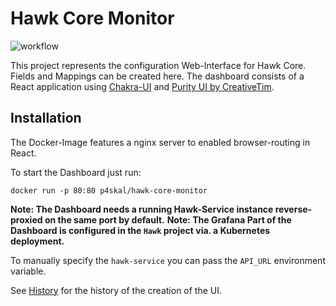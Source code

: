 # Hawk Core Monitor

![workflow](https://github.com/TUB-CNPE-TB/hawk-core-monitor/actions/workflows/main.yml/badge.svg)

This project represents the configuration Web-Interface for Hawk Core. Fields and Mappings can be created here.
The dashboard consists of a React application using [Chakra-UI](https://chakra-ui.com) and [Purity UI by CreativeTim](https://github.com/creativetimofficial/purity-ui-dashboard).

## Installation

The Docker-Image features a nginx server to enabled browser-routing in React.

To start the Dashboard just run:
```
docker run -p 80:80 p4skal/hawk-core-monitor
```
**Note: The Dashboard needs a running Hawk-Service instance reverse-proxied on the same port by default.**
**Note: The Grafana Part of the Dashboard is configured in the `Hawk` project via. a Kubernetes deployment.**

To manually specify the `hawk-service` you can pass the `API_URL` environment variable.

See [History](HISTORY.md) for the history of the creation of the UI.
